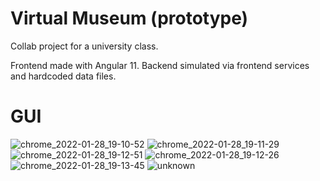 # Virtual Museum (prototype)

Collab project for a university class.

Frontend made with Angular 11. Backend simulated via frontend services and hardcoded data files.

# GUI
![chrome_2022-01-28_19-10-52](https://user-images.githubusercontent.com/82712969/151600060-22b3a3bc-a110-4629-92c4-e34b3d92be5d.jpg)
![chrome_2022-01-28_19-11-29](https://user-images.githubusercontent.com/82712969/151600080-3600bfcc-e535-4b5d-9cc0-f46ba0480b11.png)
![chrome_2022-01-28_19-12-51](https://user-images.githubusercontent.com/82712969/151600098-1e577f63-1d71-4766-971b-ae3864fa016d.png)
![chrome_2022-01-28_19-12-26](https://user-images.githubusercontent.com/82712969/151600107-b53cc1fa-44b2-4bb8-8294-db2fb4bd30fd.png)
![chrome_2022-01-28_19-13-45](https://user-images.githubusercontent.com/82712969/151600114-23f04eec-ad41-4256-af8b-1ab2088fe37a.png)
![unknown](https://user-images.githubusercontent.com/82712969/153060699-2e942c96-e191-4372-9fd9-3f8d666e56c5.png)
